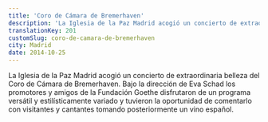 ```yaml
---
title: 'Coro de Cámara de Bremerhaven'
description: 'La Iglesia de la Paz Madrid acogió un concierto de extraordinaria belleza del Coro de Cámara de Bremerhaven. '
translationKey: 201
customSlug: coro-de-camara-de-bremerhaven
city: Madrid
date: 2014-10-25
---
```


La Iglesia de la Paz Madrid acogió un concierto de extraordinaria belleza del Coro de Cámara de Bremerhaven. Bajo la dirección de Eva Schad los promotores y amigos de la Fundación Goethe disfrutaron de un programa versátil y estilísticamente variado y tuvieron la oportunidad de comentarlo con visitantes y cantantes tomando posteriormente un vino español.
